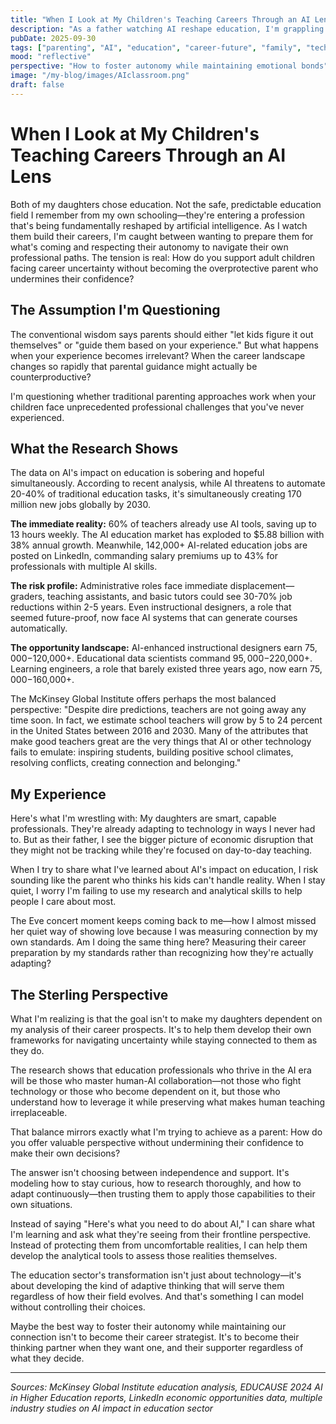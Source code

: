 ```yaml
---
title: "When I Look at My Children's Teaching Careers Through an AI Lens"
description: "As a father watching AI reshape education, I'm grappling with what this technological revolution means for my daughters' careers and the delicate balance between supporting their independence and staying connected as they navigate unprecedented change"
pubDate: 2025-09-30
tags: ["parenting", "AI", "education", "career-future", "family", "technology"]
mood: "reflective"
perspective: "How to foster autonomy while maintaining emotional bonds"
image: "/my-blog/images/AIclassroom.png"
draft: false
---
```


# When I Look at My Children's Teaching Careers Through an AI Lens

Both of my daughters chose education. Not the safe, predictable education field I remember from my own schooling—they're entering a profession that's being fundamentally reshaped by artificial intelligence. As I watch them build their careers, I'm caught between wanting to prepare them for what's coming and respecting their autonomy to navigate their own professional paths. The tension is real: How do you support adult children facing career uncertainty without becoming the overprotective parent who undermines their confidence?

## The Assumption I'm Questioning

The conventional wisdom says parents should either "let kids figure it out themselves" or "guide them based on your experience." But what happens when your experience becomes irrelevant? When the career landscape changes so rapidly that parental guidance might actually be counterproductive?

I'm questioning whether traditional parenting approaches work when your children face unprecedented professional challenges that you've never experienced.

## What the Research Shows

The data on AI's impact on education is sobering and hopeful simultaneously. According to recent analysis, while AI threatens to automate 20-40% of traditional education tasks, it's simultaneously creating 170 million new jobs globally by 2030.

**The immediate reality:** 60% of teachers already use AI tools, saving up to 13 hours weekly. The AI education market has exploded to $5.88 billion with 38% annual growth. Meanwhile, 142,000+ AI-related education jobs are posted on LinkedIn, commanding salary premiums up to 43% for professionals with multiple AI skills.

**The risk profile:** Administrative roles face immediate displacement—graders, teaching assistants, and basic tutors could see 30-70% job reductions within 2-5 years. Even instructional designers, a role that seemed future-proof, now face AI systems that can generate courses automatically.

**The opportunity landscape:** AI-enhanced instructional designers earn $75,000-$120,000+. Educational data scientists command $95,000-$220,000+. Learning engineers, a role that barely existed three years ago, now earn $75,000-$160,000+.

The McKinsey Global Institute offers perhaps the most balanced perspective: "Despite dire predictions, teachers are not going away any time soon. In fact, we estimate school teachers will grow by 5 to 24 percent in the United States between 2016 and 2030. Many of the attributes that make good teachers great are the very things that AI or other technology fails to emulate: inspiring students, building positive school climates, resolving conflicts, creating connection and belonging."

## My Experience

Here's what I'm wrestling with: My daughters are smart, capable professionals. They're already adapting to technology in ways I never had to. But as their father, I see the bigger picture of economic disruption that they might not be tracking while they're focused on day-to-day teaching.

When I try to share what I've learned about AI's impact on education, I risk sounding like the parent who thinks his kids can't handle reality. When I stay quiet, I worry I'm failing to use my research and analytical skills to help people I care about most.

The Eve concert moment keeps coming back to me—how I almost missed her quiet way of showing love because I was measuring connection by my own standards. Am I doing the same thing here? Measuring their career preparation by my standards rather than recognizing how they're actually adapting?

## The Sterling Perspective

What I'm realizing is that the goal isn't to make my daughters dependent on my analysis of their career prospects. It's to help them develop their own frameworks for navigating uncertainty while staying connected to them as they do.

The research shows that education professionals who thrive in the AI era will be those who master human-AI collaboration—not those who fight technology or those who become dependent on it, but those who understand how to leverage it while preserving what makes human teaching irreplaceable.

That balance mirrors exactly what I'm trying to achieve as a parent: How do you offer valuable perspective without undermining their confidence to make their own decisions?

The answer isn't choosing between independence and support. It's modeling how to stay curious, how to research thoroughly, and how to adapt continuously—then trusting them to apply those capabilities to their own situations.

Instead of saying "Here's what you need to do about AI," I can share what I'm learning and ask what they're seeing from their frontline perspective. Instead of protecting them from uncomfortable realities, I can help them develop the analytical tools to assess those realities themselves.

The education sector's transformation isn't just about technology—it's about developing the kind of adaptive thinking that will serve them regardless of how their field evolves. And that's something I can model without controlling their choices.

Maybe the best way to foster their autonomy while maintaining our connection isn't to become their career strategist. It's to become their thinking partner when they want one, and their supporter regardless of what they decide.

---

*Sources: McKinsey Global Institute education analysis, EDUCAUSE 2024 AI in Higher Education reports, LinkedIn economic opportunities data, multiple industry studies on AI impact in education sector*
